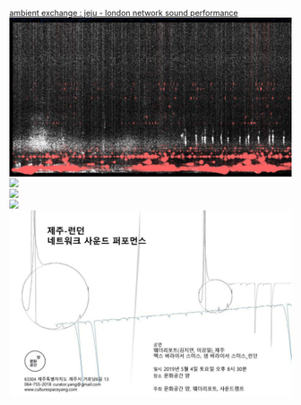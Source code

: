 [ambient exchange : jeju - london network sound performance](ambi.md)<br>
<img src="../img/ambi_visual.jpg"><br>
<img src="../img/ambi_jeju.png"><br>
<img src="../img/ambi_london.jpg"><br>
<img src="../img/ambi_qna.JPG"><br>
<img src="../img/ambi_flyer.jpg"><br>
